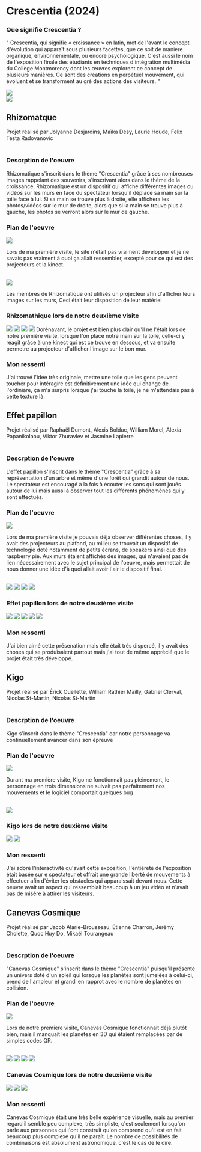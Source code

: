 <h1>Crescentia (2024)</h1>
<h3>Que signifie Crescentia ?</h3>
<p>" Crescentia, qui signifie « croissance » en latin, met de l'avant le concept d'évolution qui apparaît sous plusieurs facettes, que ce soit de manière organique, environnementale, ou encore psychologique. C'est aussi le nom de l'exposition finale des étudiants en techniques d'intégration multimédia du Collège Montmorency dont les œuvres explorent ce concept de plusieurs manières. Ce sont des créations en perpétuel mouvement, qui évoluent et se transforment au gré des actions des visiteurs. "</p>
<img src="https://github.com/Foxyfox09/H24_V11_INSPIRATIONS_MONTPETIT/blob/main/CRESCENTIA/medias/Ensemble-Projets-3emes.png?raw=true"> <br>
<img src="https://github.com/Foxyfox09/H24_V11_INSPIRATIONS_MONTPETIT/blob/main/CRESCENTIA/medias/Crescentia-logo.png?raw=true"> <br>

<h2>Rhizomatque</h2>
Projet réalisé par Jolyanne Desjardins, Maïka Désy, Laurie Houde, Felix Testa Radovanovic <br>
<br>
<h3>Descrption de l'oeuvre</h3>
<p>Rhizomatique s'inscrit dans le thème "Crescentia" grâce à ses nombreuses images rappelant des souvenirs, s'inscrivant alors dans le thème
de la croissance. Rhizomatique est un dispositif qui affiche différentes images ou vidéos sur les murs en face du spectateur lorsqu'il déplace
sa main sur la toile face à lui. Si sa main se trouve plus à droite, elle affichera les photos/vidéos sur le mur de droite, alors que si la main 
se trouve plus à gauche, les photos se verront alors sur le mur de gauche.</p>
<h3>Plan de l'oeuvre </h3>
<img src="https://github.com/Foxyfox09/H24_V11_INSPIRATIONS_MONTPETIT/blob/main/CRESCENTIA/medias/rhizomatique_plantation.png?raw=true"> <br>
<p>Lors de ma première visite, le site n'était pas vraiment développer et je ne savais pas vraiment à quoi ça allait ressembler,
excepté pour ce qui est des projecteurs et la kinect.</p> <br>
<img src="https://github.com/Foxyfox09/H24_V11_INSPIRATIONS_MONTPETIT/blob/main/CRESCENTIA/medias/mise-en-place-rizomathique.png?raw=true">
<p>Les membres de Rhizomatique ont utilisés un projecteur afin d'afficher leurs images sur les murs, Ceci était leur disposition de leur matériel</p>
<h3>Rhizomathique lors de notre deuxième visite</h3>
<img src="https://github.com/Foxyfox09/H24_V11_INSPIRATIONS_MONTPETIT/blob/main/CRESCENTIA/medias/rhizomatique-toile.png?raw=true">
<img src="https://github.com/Foxyfox09/H24_V11_INSPIRATIONS_MONTPETIT/blob/main/CRESCENTIA/medias/rizomatique-effet-mur.png?raw=true">
<img src="https://github.com/Foxyfox09/H24_V11_INSPIRATIONS_MONTPETIT/blob/main/CRESCENTIA/medias/mur-rizomathique02.png?raw=true">
<img src="https://github.com/Foxyfox09/H24_V11_INSPIRATIONS_MONTPETIT/blob/main/CRESCENTIA/medias/Rizomathique-main.png?raw=true">
Dorénavant, le projet est bien plus clair qu'il ne l'était lors de notre première visite, lorsque l'on place notre main sur la toile, 
celle-ci y réagit grâce à une kinect qui est ce trouve en dessous, et va ensuite permetre au projecteur d'afficher l'image sur le bon mur.
<h3>Mon ressenti</h3>
<p>J'ai trouvé l'idée très originale, mettre une toile que les gens peuvent toucher pour intéragire est définitivement une idée qui
change de l'ordiniare, ça m'a surpris lorsque j'ai touché la toile, je ne m'attendais pas à cette texture là.</p>


<h2>Effet papillon</h2>
Projet réalisé par Raphaël Dumont, Alexis Bolduc, William Morel, Alexia Papanikolaou, Viktor Zhuravlev et Jasmine Lapierre <br>
<br>
<h3>Descrption de l'oeuvre</h3>
<p>L'effet papillon s'inscrit dans le thème "Crescentia" grâce à sa représentation d'un arbre et même d'une forêt qui grandit autour de nous.
Le spectateur est encouragé à la fois à écouter les sons qui sont joués autour de lui mais aussi à observer tout les différents phénomènes qui
y sont effectués.</p>
<h3>Plan de l'oeuvre </h3>
<img src="https://github.com/Foxyfox09/H24_V11_INSPIRATIONS_MONTPETIT/blob/main/CRESCENTIA/medias/Effet_papillon_cartographie.jpg?raw=true"> <br>
<p>Lors de ma première visite je pouvais déjà observer différentes choses, il y avait des projecteurs au plafond, au milieu se trouvait un 
dispositif de technologie doté notamment de petits écrans, de speakers ainsi que des raspberry pie. Aux murs étaient affichés des images, qui
n'avaient pas de lien nécessairement avec le sujet principal de l'oeuvre, mais permettait de nous donner une idée d'à quoi allait avoir l'air le 
dispositif final.</p> <br>
<img src="https://github.com/Foxyfox09/H24_V11_INSPIRATIONS_MONTPETIT/blob/main/CRESCENTIA/medias/NF-plafond-papillon02.png?raw=true">
<img src="https://github.com/Foxyfox09/H24_V11_INSPIRATIONS_MONTPETIT/blob/main/CRESCENTIA/medias/NF-tronc-arbre.png?raw=true">
<img src="https://github.com/Foxyfox09/H24_V11_INSPIRATIONS_MONTPETIT/blob/main/CRESCENTIA/medias/NF-manivelle-papillon.png?raw=true">
<img src="https://github.com/Foxyfox09/H24_V11_INSPIRATIONS_MONTPETIT/blob/main/CRESCENTIA/medias/mise-en-place-effet-papillon.png?raw=true">
<h3>Effet papillon lors de notre deuxième visite</h3>
<img src="https://github.com/Foxyfox09/H24_V11_INSPIRATIONS_MONTPETIT/blob/main/CRESCENTIA/medias/Lumi%C3%A8res-finales-papillon-effet.png?raw=true">
<img src="https://github.com/Foxyfox09/H24_V11_INSPIRATIONS_MONTPETIT/blob/main/CRESCENTIA/medias/plafond-papillon.png?raw=true">
<img src="https://github.com/Foxyfox09/H24_V11_INSPIRATIONS_MONTPETIT/blob/main/CRESCENTIA/medias/tronc-arbre-papillon.png?raw=true">
<img src="https://github.com/Foxyfox09/H24_V11_INSPIRATIONS_MONTPETIT/blob/main/CRESCENTIA/medias/%C3%89cran-effet-papillon-arbre.png?raw=true">
<img src="https://github.com/Foxyfox09/H24_V11_INSPIRATIONS_MONTPETIT/blob/main/CRESCENTIA/medias/manivelle-papillon.png?raw=true">
<h3>Mon ressenti</h3>
<p>J'ai bien aimé cette présenation mais elle était très dispercé, il y avait des choses qui se produisaient partout mais j'ai tout de même apprécié
que le projet était très développé.</p>

<h2>Kigo</h2>
Projet réalisé par Érick Ouellette, William Rathier Mailly, Gabriel Clerval, Nicolas St-Martin, Nicolas St-Martin<br>
<br>
<h3>Descrption de l'oeuvre</h3>
<p>Kigo s'inscrit dans le thème "Crescentia" car notre personnage va continuellement avancer dans son épreuve</p>
<h3>Plan de l'oeuvre </h3>
<img src="https://github.com/Foxyfox09/H24_V11_INSPIRATIONS_MONTPETIT/blob/main/CRESCENTIA/medias/Kigo_cartographie.png?raw=true"> <br>
<p>Durant ma première visite, Kigo ne fonctionnait pas pleinement, le personnage en trois dimensions ne suivait pas parfaitement nos mouvements et
le logiciel comportait quelques bug</p> <br>
<img src="https://github.com/Foxyfox09/H24_V11_INSPIRATIONS_MONTPETIT/blob/main/CRESCENTIA/medias/NF-Kinect-Kigo.png?raw=true">
<h3>Kigo lors de notre deuxième visite</h3>
<img src="https://github.com/Foxyfox09/H24_V11_INSPIRATIONS_MONTPETIT/blob/main/CRESCENTIA/medias/Kigo-bandes-sol.png?raw=true">
<img src="https://github.com/Foxyfox09/H24_V11_INSPIRATIONS_MONTPETIT/blob/main/CRESCENTIA/medias/Kigo-%C3%A9cran-jeu.png?raw=true">
<h3>Mon ressenti</h3>
<p>J'ai adoré l'interactivité qu'avait cette exposition, l'entièreté de l'exposition était basée sur e spectateur et offrait une grande liberté de 
mouvements à effectuer afin d'éviter les obstacles qui apparaissait devant nous. Cette oeuvre avait un aspect qui ressemblait beaucoup à un jeu vidéo et
n'avait pas de misère à attirer les visiteurs.</p>

<h2>Canevas Cosmique</h2>
Projet réalisé par Jacob Alarie-Brousseau, Étienne Charron, Jérémy Cholette, Quoc Huy Do, Mikaël Tourangeau<br>
<br>
<h3>Descrption de l'oeuvre</h3>
<p>"Canevas Cosmique" s'inscrit dans le thème "Crescentia" puisqu'il présente un univers doté d'un soleil qui lorsque les planètes sont jumelées à celui-ci, 
prend de l'ampleur et grandi en rapprot avec le nombre de planètes en collision.</p>
<h3>Plan de l'oeuvre </h3>
<img src="https://github.com/Foxyfox09/H24_V11_INSPIRATIONS_MONTPETIT/blob/main/CRESCENTIA/medias/Canevas_cosmique_cartographie.png?raw=true"> <br>
<p>Lors de notre première visite, Canevas Cosmique fonctionnait déjà plutôt bien, mais il manquait les planètes en 3D qui étaient remplacées par de simples 
codes QR.</p> <br>
<img src="https://github.com/Foxyfox09/H24_V11_INSPIRATIONS_MONTPETIT/blob/main/CRESCENTIA/medias/NF-canevas-table&papier.png?raw=true">
<img src="https://github.com/Foxyfox09/H24_V11_INSPIRATIONS_MONTPETIT/blob/main/CRESCENTIA/medias/NF-mur-canevas.png?raw=true">
<img src="https://github.com/Foxyfox09/H24_V11_INSPIRATIONS_MONTPETIT/blob/main/CRESCENTIA/medias/NF_Canevas_cosmique_table.png?raw=true">
<img src="https://github.com/Foxyfox09/H24_V11_INSPIRATIONS_MONTPETIT/blob/main/CRESCENTIA/medias/canevas-cosmique-mise-en-place.png?raw=true">
<h3>Canevas Cosmique lors de notre deuxième visite</h3>
<img src="https://github.com/Foxyfox09/H24_V11_INSPIRATIONS_MONTPETIT/blob/main/CRESCENTIA/medias/plan%C3%A8tes-canevas-cosmique02.png?raw=true">
<img src="https://github.com/Foxyfox09/H24_V11_INSPIRATIONS_MONTPETIT/blob/main/CRESCENTIA/medias/dessous-plan%C3%A8tes-canevas.png?raw=true">
<img src="https://github.com/Foxyfox09/H24_V11_INSPIRATIONS_MONTPETIT/blob/main/CRESCENTIA/medias/plan%C3%A8tes-canevas-cosmique.png?raw=true">
<h3>Mon ressenti</h3>
<p>Canevas Cosmique était une très belle expérience visuelle, mais au premier regard il semble peu complexe, très simpliste, c'est seulement lorsqu'on 
parle aux personnes qui l'ont construit qu'on comprend qu'il est en fait beaucoup plus complexe qu'il ne paraît. Le nombre de possibilités de combinaisons est absolument astronomique, c'est le cas de le dire.</p>



